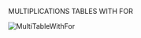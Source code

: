 MULTIPLICATIONS TABLES WITH FOR

![MultiTableWithFor](https://user-images.githubusercontent.com/44917179/206615276-d4397446-d885-486d-8865-59b28f21ae60.png)
